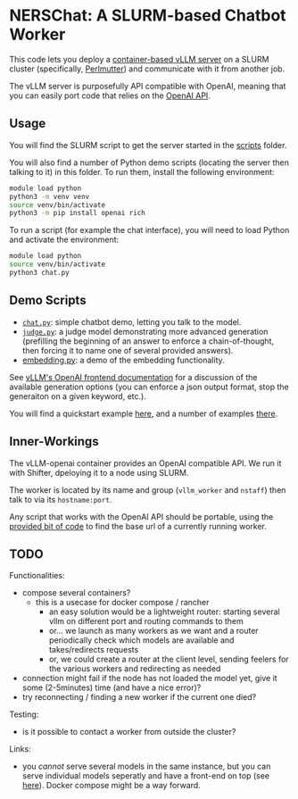 # NERSChat: A SLURM-based Chatbot Worker

This code lets you deploy a [container-based vLLM server](https://docs.vllm.ai/en/latest/serving/deploying_with_docker.html) on a SLURM cluster (specifically, [Perlmutter](https://docs.nersc.gov/systems/perlmutter/architecture/)) and communicate with it from another job.

The vLLM server is purposefully API compatible with OpenAI, meaning that you can easily port code that relies on the [OpenAI API](https://github.com/openai/openai-python).

## Usage

You will find the SLURM script to get the server started in the [scripts](./scripts/) folder.

You will also find a number of Python demo scripts (locating the server then talking to it) in this folder. To run them, install the following environment:

```sh
module load python
python3 -m venv venv
source venv/bin/activate
python3 -m pip install openai rich
```

To run a script (for example the chat interface), you will need to load Python and activate the environment:

```sh
module load python
source venv/bin/activate
python3 chat.py
```

## Demo Scripts

* [`chat.py`](./chat.py): simple chatbot demo, letting you talk to the model.
* [`judge.py`](./judge.py): a judge model demonstrating more advanced generation (prefilling the beginning of an answer to enforce a chain-of-thought, then forcing it to name one of several provided answers).
* [embedding.py](./embedding.py): a demo of the embedding functionality.

See [vLLM's OpenAI frontend documentation](https://docs.vllm.ai/en/latest/serving/openai_compatible_server.html) for a discussion of the available generation options (you can enforce a json output format, stop the generaiton on a given keyword, etc.).

You will find a quickstart example [here](https://docs.vllm.ai/en/latest/getting_started/quickstart.html#openai-chat-completions-api-with-vllm), and a number of examples [there](https://docs.vllm.ai/en/latest/getting_started/examples/examples_index.html).

## Inner-Workings

The vLLM-openai container provides an OpenAI compatible API.
We run it with Shifter, dpeloying it to a node using SLURM.

The worker is located by its name and group (`vllm_worker` and `nstaff`) then talk to via its `hostname:port`.

Any script that works with the OpenAI API should be portable, using the [provided bit of code](./nerschat/__init__.py) to find the base url of a currently running worker.

## TODO

Functionalities:

* compose several containers?
  * this is a usecase for docker compose / rancher
    * an easy solution would be a lightweight router: starting several vllm on different port and routing commands to them
    * or... we launch as many workers as we want and a router periodically check which models are available and takes/redirects requests
    * or, we could create a router at the client level, sending feelers for the various workers and redirecting as needed
* connection might fail if the node has not loaded the model yet, give it some (2-5minutes) time (and have a nice error)?
* try reconnecting / finding a new worker if the current one died?

Testing:

* is it possible to contact a worker from outside the cluster?

Links:

* you *cannot* serve several models in the same instance, but you can serve individual models seperatly and have a front-end on top (see [here](https://docs.vllm.ai/en/v0.6.0/serving/faq.html)). Docker compose might be a way forward.
